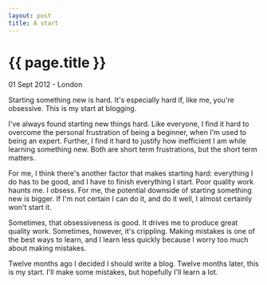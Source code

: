 ```yaml
---
layout: post
title: A start
---
```


{{ page.title }}
================

<p class="meta">01 Sept 2012 - London</p>

Starting something new is hard. It's especially hard if, like me, you're obsessive. This is my start at blogging.

I've always found starting new things hard. Like everyone, I find it hard to overcome the personal frustration of being a beginner, when I'm used to being an expert. Further, I find it hard to justify how inefficient I am while learning something new. Both are short term frustrations, but the short term matters.

For me, I think there's another factor that makes starting hard: everything I do has to be good, and I have to finish everything I start. Poor quality work haunts me. I obsess. For me, the potential downside of starting something new is bigger. If I'm not certain I can do it, and do it well, I almost certainly won't start it.

Sometimes, that obsessiveness is good. It drives me to produce great quality work. Sometimes, however, it's crippling. Making mistakes is one of the best ways to learn, and I learn less quickly because I worry too much about making mistakes.

Twelve months ago I decided I should write a blog. Twelve months later, this is my start. I'll make some mistakes, but hopefully I'll learn a lot.